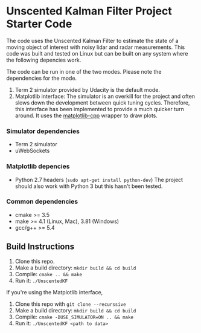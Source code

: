 # Unscented Kalman Filter Project Starter Code

The code uses the Unscented Kalman Filter to estimate the state of a moving object 
of interest with noisy lidar and radar measurements. This code was built and tested 
on Linux but can be built on any system where the following depencies work.

The code can be run in one of the two modes. Please note the dependencies for the mode.
1. Term 2 simulator provided by Udacity is the default mode.
2. Matplotlib interface: The simulator is an overkill for the project and often slows
down the development between quick tuning cycles. Therefore, this interface has been 
implemented to provide a much quicker turn around. It uses the [matplotlib-cpp](https://github.com/lava/matplotlib-cpp)
wrapper to draw plots.

### Simulator dependencies
* Term 2 simulator
* uWebSockets

### Matplotlib depencies
* Python 2.7 headers (`sudo apt-get install python-dev`)
The project should also work with Python 3 but this hasn't been tested.

### Common dependencies
* cmake >= 3.5
* make >= 4.1 (Linux, Mac), 3.81 (Windows)
* gcc/g++ >= 5.4

## Build Instructions

1. Clone this repo. 
2. Make a build directory: `mkdir build && cd build`
3. Compile: `cmake .. && make` 
4. Run it: `./UnscentedKF`

If you're using the Matplotlib interface, 

1. Clone this repo with `git clone --recurssive`
2. Make a build directory: `mkdir build && cd build`
3. Compile: `cmake -DUSE_SIMULATOR=ON .. && make` 
4. Run it: `./UnscentedKF <path to data>`

